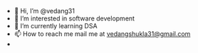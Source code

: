 - 👋 Hi, I’m @vedang31
- 👀 I’m interested in software development
- 🌱 I’m currently learning DSA
- 📫 How to reach me mail me at vedangshukla31@gmail.com
- 

<!---
vedang31/vedang31 is a ✨ special ✨ repository because its `README.md` (this file) appears on your GitHub profile.
You can click the Preview link to take a look at your changes.
--->
